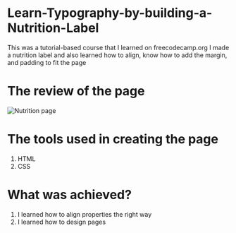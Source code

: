 # Learn-Typography-by-building-a-Nutrition-Label
This was a tutorial-based course that I learned on freecodecamp.org
I made a nutrition label and also learned how to align, know how to add the margin, and padding to fit the page
# The review of the page 
![Nutrition page](https://github.com/chidu100/Learn-Typography-by-building-a-Nutrition-Label/assets/84296528/a1082a37-ca79-4403-8e48-fd54ac0025b6)
# The tools used in creating the page
1. HTML
2. CSS
# What was achieved?
1. I learned how to align properties the right way
2. I learned how to design pages 

